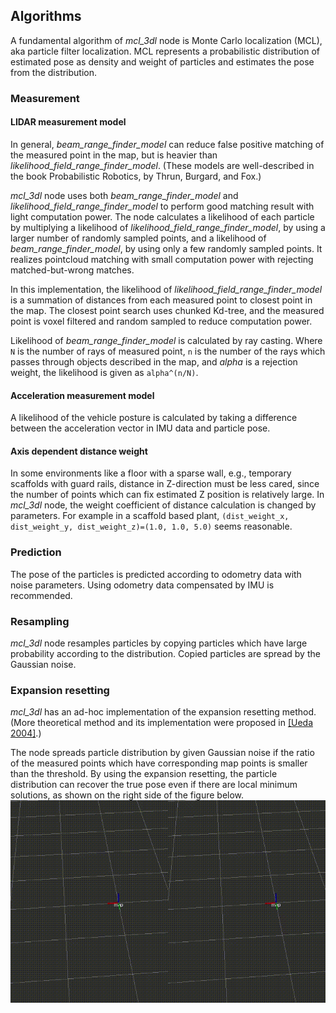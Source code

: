 ## Algorithms

A fundamental algorithm of *mcl_3dl* node is Monte Carlo localization (MCL), aka particle filter localization.
MCL represents a probabilistic distribution of estimated pose as density and weight of particles and estimates the pose from the distribution.

### Measurement

#### LIDAR measurement model

In general, *beam_range_finder_model* can reduce false positive matching of the measured point in the map, but is heavier than *likelihood_field_range_finder_model*.
(These models are well-described in the book Probabilistic Robotics, by Thrun, Burgard, and Fox.)

*mcl_3dl* node uses both *beam_range_finder_model* and *likelihood_field_range_finder_model* to perform good matching result with light computation power.
The node calculates a likelihood of each particle by multiplying a likelihood of *likelihood_field_range_finder_model*, by using a larger number of randomly sampled points, and a likelihood of *beam_range_finder_model*, by using only a few randomly sampled points.
It realizes pointcloud matching with small computation power with rejecting matched-but-wrong matches.

In this implementation, the likelihood of *likelihood_field_range_finder_model* is a summation of distances from each measured point to closest point in the map. 
The closest point search uses chunked Kd-tree, and the measured point is voxel filtered and random sampled to reduce computation power.

Likelihood of *beam_range_finder_model* is calculated by ray casting.
Where `N` is the number of rays of measured point, `n` is the number of the rays which passes through objects described in the map, and *alpha* is a rejection weight, the likelihood is given as `alpha^(n/N)`.

#### Acceleration measurement model

A likelihood of the vehicle posture is calculated by taking a difference between the acceleration vector in IMU data and particle pose.

#### Axis dependent distance weight

In some environments like a floor with a sparse wall, e.g., temporary scaffolds with guard rails, distance in Z-direction must be less cared, since the number of points which can fix estimated Z position is relatively large.
In *mcl_3dl* node, the weight coefficient of distance calculation is changed by parameters.
For example in a scaffold based plant, `(dist_weight_x, dist_weight_y, dist_weight_z)=(1.0, 1.0, 5.0)` seems reasonable.

### Prediction

The pose of the particles is predicted according to odometry data with noise parameters.
Using odometry data compensated by IMU is recommended.

### Resampling

*mcl_3dl* node resamples particles by copying particles which have large probability according to the distribution.
Copied particles are spread by the Gaussian noise.

### Expansion resetting

*mcl_3dl* has an ad-hoc implementation of the expansion resetting method.
(More theoretical method and its implementation were proposed in [[Ueda 2004]](https://ieeexplore.ieee.org/document/1389781/).)

The node spreads particle distribution by given Gaussian noise if the ratio of the measured points which have corresponding map points is smaller than the threshold.
By using the expansion resetting, the particle distribution can recover the true pose even if there are local minimum solutions, as shown on the right side of the figure below.
![left: without expansion resetting, right: with expansion resetting](images/expansion_resetting.gif)
